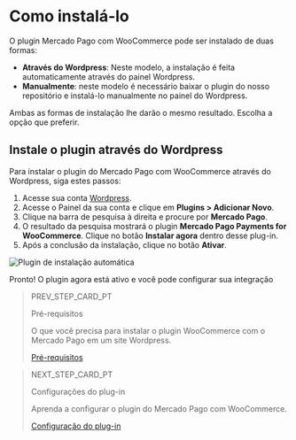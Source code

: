 # Como instalá-lo

O plugin Mercado Pago com WooCommerce pode ser instalado de duas formas:
* **Através do Wordpress**: Neste modelo, a instalação é feita automaticamente através do painel Wordpress.
* **Manualmente**: neste modelo é necessário baixar o plugin do nosso repositório e instalá-lo manualmente no painel do Wordpress.

Ambas as formas de instalação lhe darão o mesmo resultado. Escolha a opção que preferir.

## Instale o plugin através do Wordpress

Para instalar o plugin do Mercado Pago com WooCommerce através do Wordpress, siga estes passos:

1. Acesse sua conta [Wordpress](https://wordpress.com/).
2. Acesse o Painel da sua conta e clique em **Plugins > Adicionar Novo**.
3. Clique na barra de pesquisa à direita e procure por **Mercado Pago**.
4. O resultado da pesquisa mostrará o plugin **Mercado Pago Payments for WooCommerce**. Clique no botão **Instalar agora** dentro desse plug-in.
5. Após a conclusão da instalação, clique no botão **Ativar**.

![Plugin de instalação automática](/images/woocommerce/es_automatic_install_02.gif)

Pronto! O plugin agora está ativo e você pode configurar sua integração

> PREV_STEP_CARD_PT
>
> Pré-requisitos
>
> O que você precisa para instalar o plugin WooCommerce com o Mercado Pago em um site Wordpress.
>
> [Pré-requisitos](/developers/pt/docs/woocommerce/previous-requirements)

> NEXT_STEP_CARD_PT
>
> Configurações do plug-in
>
> Aprenda a configurar o plugin do Mercado Pago com WooCommerce.
>
> [Configuração do plug-in](/developers/pt/docs/woocommerce/plugin-configuration)
